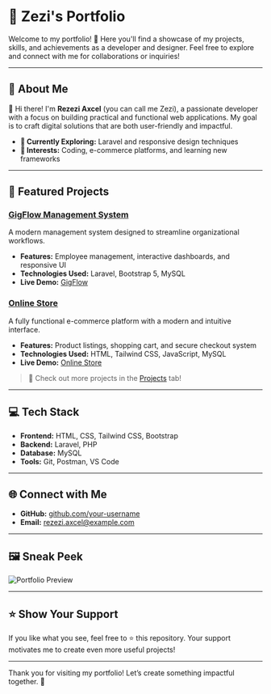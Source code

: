 # 🌟 Zezi's Portfolio

Welcome to my portfolio! 🚀 Here you'll find a showcase of my projects, skills, and achievements as a developer and designer. Feel free to explore and connect with me for collaborations or inquiries!

---

## 🎯 About Me

👋 Hi there! I'm **Rezezi Axcel** (you can call me Zezi), a passionate developer with a focus on building practical and functional web applications. My goal is to craft digital solutions that are both user-friendly and impactful.

- **🌱 Currently Exploring:** Laravel and responsive design techniques
- **🎨 Interests:** Coding, e-commerce platforms, and learning new frameworks

---

## 🚀 Featured Projects

### [GigFlow Management System](https://github.com/your-username/gigflow)
A modern management system designed to streamline organizational workflows.
- **Features:** Employee management, interactive dashboards, and responsive UI
- **Technologies Used:** Laravel, Bootstrap 5, MySQL
- **Live Demo:** [GigFlow](https://your-live-demo-link.com)

### [Online Store](https://github.com/your-username/online-store)
A fully functional e-commerce platform with a modern and intuitive interface.
- **Features:** Product listings, shopping cart, and secure checkout system
- **Technologies Used:** HTML, Tailwind CSS, JavaScript, MySQL
- **Live Demo:** [Online Store](https://your-live-demo-link.com)

> 📌 Check out more projects in the [Projects](https://github.com/your-username?tab=repositories) tab!

---

## 💻 Tech Stack

- **Frontend:** HTML, CSS, Tailwind CSS, Bootstrap
- **Backend:** Laravel, PHP
- **Database:** MySQL
- **Tools:** Git, Postman, VS Code

---

## 🌐 Connect with Me

- **GitHub:** [github.com/your-username](https://github.com/your-username)
- **Email:** rezezi.axcel@example.com

---

## 🖼️ Sneak Peek

![Portfolio Preview](utss.jpg)

---

## ⭐ Show Your Support

If you like what you see, feel free to ⭐ this repository. Your support motivates me to create even more useful projects!

---

Thank you for visiting my portfolio! Let’s create something impactful together. 🚀

